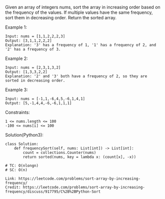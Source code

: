 Given an array of integers nums, sort the array in increasing order based on the frequency of the values. If multiple values have the same frequency, sort them in decreasing order.
Return the sorted array.

Example 1:
```
Input: nums = [1,1,2,2,2,3]
Output: [3,1,1,2,2,2]
Explanation: '3' has a frequency of 1, '1' has a frequency of 2, and '2' has a frequency of 3.
```
Example 2:
```
Input: nums = [2,3,1,3,2]
Output: [1,3,3,2,2]
Explanation: '2' and '3' both have a frequency of 2, so they are sorted in decreasing order.
```
Example 3:
```
Input: nums = [-1,1,-6,4,5,-6,1,4,1]
Output: [5,-1,4,4,-6,-6,1,1,1]
``` 

Constraints:
```
1 <= nums.length <= 100
-100 <= nums[i] <= 100
```
Solution(Python3):
```
class Solution:
    def frequencySort(self, nums: List[int]) -> List[int]:
        count = collections.Counter(nums)
        return sorted(nums, key = lambda x: (count[x], -x))

# TC: O(nlongn)
# SC: O(n)
```
```
Link: https://leetcode.com/problems/sort-array-by-increasing-frequency/
Credit: https://leetcode.com/problems/sort-array-by-increasing-frequency/discuss/917795/C%2B%2BPython-Sort

```
